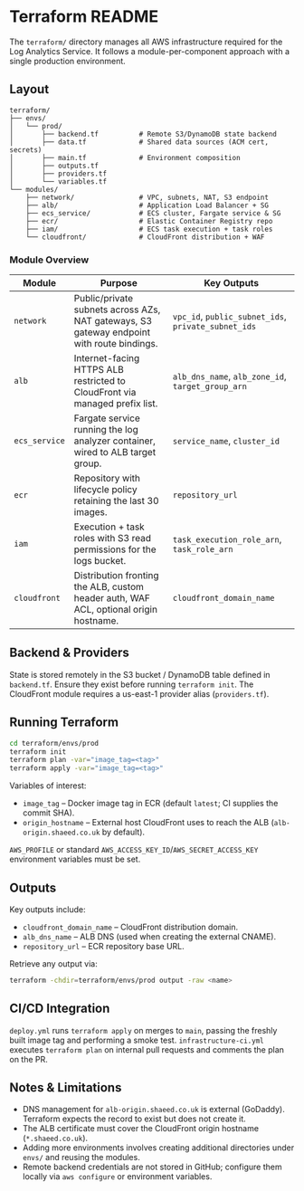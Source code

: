 # Terraform README

The `terraform/` directory manages all AWS infrastructure required for the Log Analytics Service. It follows a module-per-component approach with a single production environment.

## Layout

```
terraform/
├── envs/
│   └── prod/
│       ├── backend.tf          # Remote S3/DynamoDB state backend
│       ├── data.tf             # Shared data sources (ACM cert, secrets)
│       ├── main.tf             # Environment composition
│       ├── outputs.tf
│       ├── providers.tf
│       └── variables.tf
└── modules/
    ├── network/                # VPC, subnets, NAT, S3 endpoint
    ├── alb/                    # Application Load Balancer + SG
    ├── ecs_service/            # ECS cluster, Fargate service & SG
    ├── ecr/                    # Elastic Container Registry repo
    ├── iam/                    # ECS task execution + task roles
    └── cloudfront/             # CloudFront distribution + WAF
```

### Module Overview

| Module        | Purpose                                                                                   | Key Outputs                         |
|---------------|-------------------------------------------------------------------------------------------|-------------------------------------|
| `network`     | Public/private subnets across AZs, NAT gateways, S3 gateway endpoint with route bindings. | `vpc_id`, `public_subnet_ids`, `private_subnet_ids` |
| `alb`         | Internet-facing HTTPS ALB restricted to CloudFront via managed prefix list.               | `alb_dns_name`, `alb_zone_id`, `target_group_arn` |
| `ecs_service` | Fargate service running the log analyzer container, wired to ALB target group.            | `service_name`, `cluster_id`        |
| `ecr`         | Repository with lifecycle policy retaining the last 30 images.                           | `repository_url`                    |
| `iam`         | Execution + task roles with S3 read permissions for the logs bucket.                      | `task_execution_role_arn`, `task_role_arn` |
| `cloudfront`  | Distribution fronting the ALB, custom header auth, WAF ACL, optional origin hostname.     | `cloudfront_domain_name`            |

## Backend & Providers

State is stored remotely in the S3 bucket / DynamoDB table defined in `backend.tf`. Ensure they exist before running `terraform init`. The CloudFront module requires a us-east-1 provider alias (`providers.tf`).

## Running Terraform

```bash
cd terraform/envs/prod
terraform init
terraform plan -var="image_tag=<tag>"
terraform apply -var="image_tag=<tag>"
```

Variables of interest:
- `image_tag` – Docker image tag in ECR (default `latest`; CI supplies the commit SHA).
- `origin_hostname` – External host CloudFront uses to reach the ALB (`alb-origin.shaeed.co.uk` by default).

`AWS_PROFILE` or standard `AWS_ACCESS_KEY_ID`/`AWS_SECRET_ACCESS_KEY` environment variables must be set.

## Outputs

Key outputs include:
- `cloudfront_domain_name` – CloudFront distribution domain.
- `alb_dns_name` – ALB DNS (used when creating the external CNAME).
- `repository_url` – ECR repository base URL.

Retrieve any output via:
```bash
terraform -chdir=terraform/envs/prod output -raw <name>
```

## CI/CD Integration

`deploy.yml` runs `terraform apply` on merges to `main`, passing the freshly built image tag and performing a smoke test. `infrastructure-ci.yml` executes `terraform plan` on internal pull requests and comments the plan on the PR.

## Notes & Limitations

- DNS management for `alb-origin.shaeed.co.uk` is external (GoDaddy). Terraform expects the record to exist but does not create it.
- The ALB certificate must cover the CloudFront origin hostname (`*.shaeed.co.uk`).
- Adding more environments involves creating additional directories under `envs/` and reusing the modules.
- Remote backend credentials are not stored in GitHub; configure them locally via `aws configure` or environment variables.
